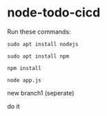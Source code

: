 # node-todo-cicd

Run these commands:


`sudo apt install nodejs`


`sudo apt install npm`


`npm install`

`node app.js`


new branch1 (seperate)



do it

